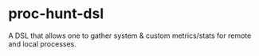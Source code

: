 # proc-hunt-dsl

A DSL that allows one to gather system & custom metrics/stats for remote and local processes.

